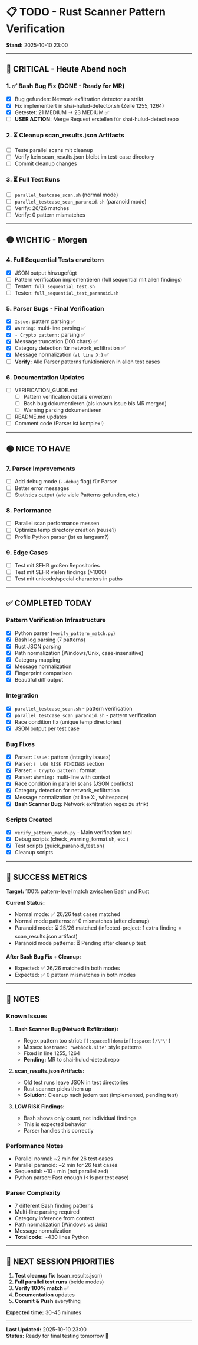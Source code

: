 # 📋 TODO - Rust Scanner Pattern Verification

**Stand:** 2025-10-10 23:00

---

## 🔴 CRITICAL - Heute Abend noch

### 1. ✅ Bash Bug Fix (DONE - Ready for MR)
- [x] Bug gefunden: Network exfiltration detector zu strikt
- [x] Fix implementiert in shai-hulud-detector.sh (Zeile 1255, 1264)
- [x] Getestet: 21 MEDIUM → 23 MEDIUM ✅
- [ ] **USER ACTION:** Merge Request erstellen für shai-hulud-detect repo

### 2. ⏳ Cleanup scan_results.json Artifacts
- [ ] Teste parallel scans mit cleanup
- [ ] Verify kein scan_results.json bleibt im test-case directory
- [ ] Commit cleanup changes

### 3. ⏳ Full Test Runs
- [ ] `parallel_testcase_scan.sh` (normal mode)
- [ ] `parallel_testcase_scan_paranoid.sh` (paranoid mode)
- [ ] Verify: 26/26 matches
- [ ] Verify: 0 pattern mismatches

---

## 🟡 WICHTIG - Morgen

### 4. Full Sequential Tests erweitern
- [x] JSON output hinzugefügt
- [ ] Pattern verification implementieren (full sequential mit allen findings)
- [ ] Testen: `full_sequential_test.sh`
- [ ] Testen: `full_sequential_test_paranoid.sh`

### 5. Parser Bugs - Final Verification
- [x] `Issue:` pattern parsing ✅
- [x] `Warning:` multi-line parsing ✅
- [x] `- Crypto pattern:` parsing ✅
- [x] Message truncation (100 chars) ✅
- [x] Category detection für network_exfiltration ✅
- [x] Message normalization (`at line X:`) ✅
- [ ] **Verify:** Alle Parser patterns funktionieren in allen test cases

### 6. Documentation Updates
- [ ] VERIFICATION_GUIDE.md:
  - [ ] Pattern verification details erweitern
  - [ ] Bash bug dokumentieren (als known issue bis MR merged)
  - [ ] Warning parsing dokumentieren
- [ ] README.md updates
- [ ] Comment code (Parser ist komplex!)

---

## 🟢 NICE TO HAVE

### 7. Parser Improvements
- [ ] Add debug mode (`--debug` flag) für Parser
- [ ] Better error messages
- [ ] Statistics output (wie viele Patterns gefunden, etc.)

### 8. Performance
- [ ] Parallel scan performance messen
- [ ] Optimize temp directory creation (reuse?)
- [ ] Profile Python parser (ist es langsam?)

### 9. Edge Cases
- [ ] Test mit SEHR großen Repositories
- [ ] Test mit SEHR vielen findings (>1000)
- [ ] Test mit unicode/special characters in paths

---

## ✅ COMPLETED TODAY

### Pattern Verification Infrastructure
- [x] Python parser (`verify_pattern_match.py`)
- [x] Bash log parsing (7 patterns)
- [x] Rust JSON parsing
- [x] Path normalization (Windows/Unix, case-insensitive)
- [x] Category mapping
- [x] Message normalization
- [x] Fingerprint comparison
- [x] Beautiful diff output

### Integration
- [x] `parallel_testcase_scan.sh` - pattern verification
- [x] `parallel_testcase_scan_paranoid.sh` - pattern verification  
- [x] Race condition fix (unique temp directories)
- [x] JSON output per test case

### Bug Fixes
- [x] Parser: `Issue:` pattern (integrity issues)
- [x] Parser: `ℹ️  LOW RISK FINDINGS` section
- [x] Parser: `- Crypto pattern:` format
- [x] Parser: `Warning:` multi-line with context
- [x] Race condition in parallel scans (JSON conflicts)
- [x] Category detection for network_exfiltration
- [x] Message normalization (at line X:, whitespace)
- [x] **Bash Scanner Bug:** Network exfiltration regex zu strikt

### Scripts Created
- [x] `verify_pattern_match.py` - Main verification tool
- [x] Debug scripts (check_warning_format.sh, etc.)
- [x] Test scripts (quick_paranoid_test.sh)
- [x] Cleanup scripts

---

## 🎯 SUCCESS METRICS

**Target:** 100% pattern-level match zwischen Bash und Rust

**Current Status:**
- Normal mode: ✅ 26/26 test cases matched
- Normal mode patterns: ✅ 0 mismatches (after cleanup)
- Paranoid mode: ⏳ 25/26 matched (infected-project: 1 extra finding = scan_results.json artifact)
- Paranoid mode patterns: ⏳ Pending after cleanup test

**After Bash Bug Fix + Cleanup:**
- Expected: ✅ 26/26 matched in both modes
- Expected: ✅ 0 pattern mismatches in both modes

---

## 📝 NOTES

### Known Issues
1. **Bash Scanner Bug (Network Exfiltration):**
   - Regex pattern too strict: `[[:space:]]domain[[:space:]/\"\']`
   - Misses: `hostname: 'webhook.site'` style patterns
   - Fixed in line 1255, 1264
   - **Pending:** MR to shai-hulud-detect repo

2. **scan_results.json Artifacts:**
   - Old test runs leave JSON in test directories
   - Rust scanner picks them up
   - **Solution:** Cleanup nach jedem test (implemented, pending test)

3. **LOW RISK Findings:**
   - Bash shows only count, not individual findings
   - This is expected behavior
   - Parser handles this correctly

### Performance Notes
- Parallel normal: ~2 min for 26 test cases
- Parallel paranoid: ~2 min for 26 test cases
- Sequential: ~10+ min (not parallelized)
- Python parser: Fast enough (<1s per test case)

### Parser Complexity
- 7 different Bash finding patterns
- Multi-line parsing required
- Category inference from context
- Path normalization (Windows vs Unix)
- Message normalization
- **Total code:** ~430 lines Python

---

## 🚀 NEXT SESSION PRIORITIES

1. **Test cleanup fix** (scan_results.json)
2. **Full parallel test runs** (beide modes)
3. **Verify 100% match** ✅
4. **Documentation** updates
5. **Commit & Push** everything

**Expected time:** 30-45 minutes

---

**Last Updated:** 2025-10-10 23:00  
**Status:** Ready for final testing tomorrow 🎯
